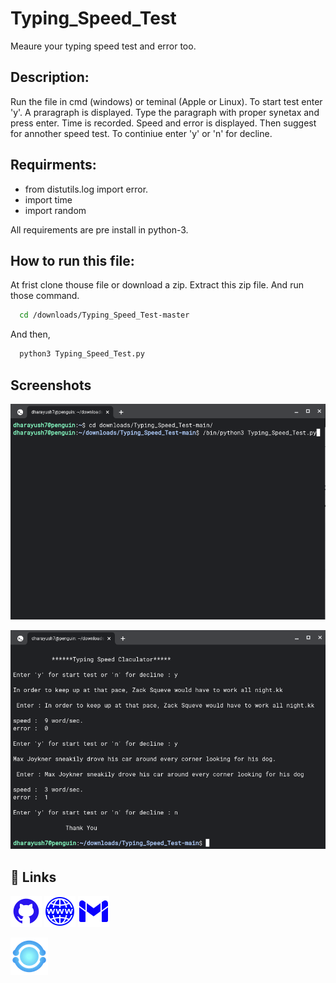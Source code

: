
# Typing_Speed_Test

Meaure your typing speed test and error too.


## Description:

Run the file in cmd (windows) or teminal (Apple or Linux). To start test enter 'y'. A praragraph is displayed. Type the paragraph with proper synetax and press enter.  Time is recorded. Speed and error is displayed.  Then suggest for annother speed test. To continiue enter 'y' or 'n' for decline.



## Requirments:



- from distutils.log import error.
- import time
- import random

All requirements are pre install in python-3.


## How to run this file:

At frist clone thouse file or download a zip. Extract this zip file.
And run those command. 

```bash
  cd /downloads/Typing_Speed_Test-master
```
And then, 
```bash
  python3 Typing_Speed_Test.py
```
## Screenshots

![App Screenshot](https://github.com/dharayush7/pyimage/blob/image/Typing_Speed_Test/image2.png?raw=true)
 
![App Screenshot](https://github.com/dharayush7/pyimage/blob/image/Typing_Speed_Test/image1.png?raw=true)


## 🔗 Links
[![github](https://github.com/dharayush7/pyimage/blob/image/Icons/github.png?raw=true)](https://github.com/dharayush7)
[![Website](https://github.com/dharayush7/pyimage/blob/image/Icons/website.png?raw=true)](https://www.ayushprojects.gq/)
[![gmail](https://github.com/dharayush7/pyimage/blob/image/Icons/gmail.png?raw=true)](mailto:ayushdh2@gmail.com)


![Logo](https://github.com/dharayush7/pyimage/blob/image/Icons/logo.png?raw=true)

